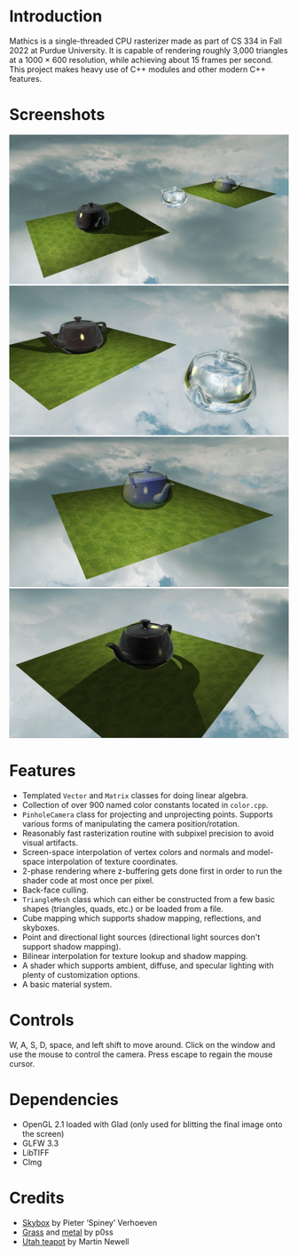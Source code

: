 # Introduction
Mathics is a single-threaded CPU rasterizer made as part of CS 334 in Fall 2022 at Purdue University. It is capable of rendering roughly 3,000 triangles at a 1000 × 600 resolution, while achieving about 15 frames per second. This project makes heavy use of C++ modules and other modern C++ features.

# Screenshots
![image](screenshots/1.png)
![image](screenshots/2.png)
![image](screenshots/3.png)
![image](screenshots/4.png)

# Features
* Templated `Vector` and `Matrix` classes for doing linear algebra.
* Collection of over 900 named color constants located in `color.cpp`.
* `PinholeCamera` class for projecting and unprojecting points. Supports various forms of manipulating the camera position/rotation.
* Reasonably fast rasterization routine with subpixel precision to avoid visual artifacts.
* Screen-space interpolation of vertex colors and normals and model-space interpolation of texture coordinates.
* 2-phase rendering where z-buffering gets done first in order to run the shader code at most once per pixel.
* Back-face culling.
* `TriangleMesh` class which can either be constructed from a few basic shapes (triangles, quads, etc.) or be loaded from a file.
* Cube mapping which supports shadow mapping, reflections, and skyboxes.
* Point and directional light sources (directional light sources don't support shadow mapping).
* Bilinear interpolation for texture lookup and shadow mapping.
* A shader which supports ambient, diffuse, and specular lighting with plenty of customization options.
* A basic material system.

# Controls
W, A, S, D, space, and left shift to move around. Click on the window and use the mouse to control the camera. Press escape to regain the mouse cursor.

# Dependencies
* OpenGL 2.1 loaded with Glad (only used for blitting the final image onto the screen)
* GLFW 3.3
* LibTIFF
* CImg

# Credits
* [Skybox](https://opengameart.org/content/cloudy-skyboxes) by Pieter ‘Spiney’ Verhoeven
* [Grass](https://opengameart.org/content/30-grass-textures-tilable) and [metal](https://opengameart.org/content/rusted-metal-texture-pack) by p0ss
* [Utah teapot](https://en.wikipedia.org/wiki/Utah_teapot) by Martin Newell
